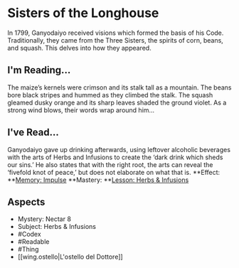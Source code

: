 # Sisters of the Longhouse
In 1799, Ganyodaiyo received visions which formed the basis of his Code. Traditionally, they came from the Three Sisters, the spirits of corn, beans, and squash. This delves into how they appeared.
## I'm Reading...
The maize’s kernels were crimson and its stalk tall as a mountain. The beans bore black stripes and hummed as they climbed the stalk. The squash gleamed dusky orange and its sharp leaves shaded the ground violet. As a strong wind blows, their words wrap around him…
## I've Read...
Ganyodaiyo gave up drinking afterwards, using leftover alcoholic beverages with the arts of Herbs and Infusions to create the ‘dark drink which sheds our sins.’ He also states that with the right root, the arts can reveal the ‘fivefold knot of peace,’ but does not elaborate on what that is.
**Effect: **[Memory: Impulse](https://uadaf.theevilroot.xyz/rowenarium/element/mem.impulse)
**Mastery: **[Lesson: Herbs & Infusions](https://uadaf.theevilroot.xyz/rowenarium/element/x.herbs.infusions)
## Aspects
- Mystery: Nectar 8
- Subject: Herbs & Infusions
- #Codex
- #Readable
- #Thing
- [[wing.ostello|L'ostello del Dottore]]